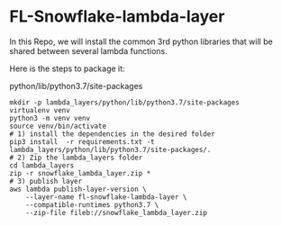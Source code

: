 # FL-Snowflake-lambda-layer

In this Repo, we will install the common 3rd python libraries that will be shared between several lambda functions.

Here is the steps to package it:

python/lib/python3.7/site-packages

```shell script
mkdir -p lambda_layers/python/lib/python3.7/site-packages
virtualenv venv
python3 -m venv venv
source venv/bin/activate
# 1) install the dependencies in the desired folder
pip3 install  -r requirements.txt -t lambda_layers/python/lib/python3.7/site-packages/.
# 2) Zip the lambda_layers folder
cd lambda_layers
zip -r snowflake_lambda_layer.zip *
# 3) publish layer
aws lambda publish-layer-version \
    --layer-name fl-snowflake-lambda-layer \
    --compatible-runtimes python3.7 \
    --zip-file fileb://snowflake_lambda_layer.zip
```